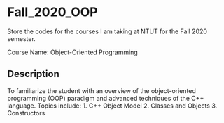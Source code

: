 # Fall_2020_OOP
Store the codes for the courses I am taking at NTUT for the Fall 2020 semester.

Course Name: Object-Oriented Programming

## Description
To familiarize the student with an overview of the object-oriented programming (OOP) paradigm and advanced techniques of the C++ language. Topics include: 1. C++ Object Model 2. Classes and Objects 3. Constructors
